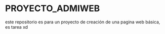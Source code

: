 # PROYECTO_ADMIWEB
este repositorio es para un proyecto de creación de una pagina web básica, es tarea xd
